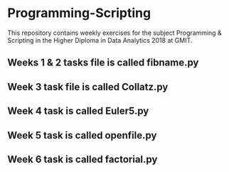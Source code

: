 # Programming-Scripting
This repository contains weekly exercises for the subject Programming & Scripting in the Higher Diploma in Data Analytics 2018 at GMIT.

## Weeks 1 & 2 tasks file is called fibname.py
## Week 3 task file is called Collatz.py
## Week 4 task is called Euler5.py
## Week 5 task is called openfile.py
## Week 6 task is called factorial.py

